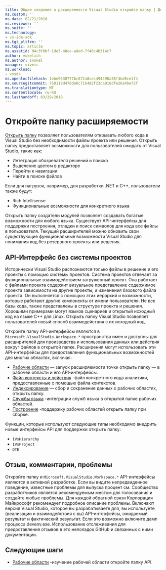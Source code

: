 ```yaml
---
title: Общие сведения о расширяемости Visual Studio откройте папку | Документы Microsoft
ms.custom: ''
ms.date: 02/21/2018
ms.reviewer: ''
ms.suite: ''
ms.technology:
- vs-ide-sdk
ms.tgt_pltfrm: ''
ms.topic: article
ms.assetid: 94c3f8bf-1de3-40ea-aded-7f40c4b314c7
author: vukelich
ms.author: svukel
manager: viveis
ms.workload:
- vssdk
ms.openlocfilehash: 1bbe9638777bc672a0cec494498a38f4bd8ce1f4
ms.sourcegitcommit: 768118d470da9c7164d2f23ca918dfe26a4be72f
ms.translationtype: MT
ms.contentlocale: ru-RU
ms.lasthandoff: 03/28/2018
---
```

# <a name="open-folder-extensibility"></a>Откройте папку расширяемости

[Открыть папку](../ide/develop-code-in-visual-studio-without-projects-or-solutions.md) позволяет пользователям открывать любого кода в Visual Studio без необходимости файлы проекта или решения. Открыть папку предоставляет возможности для пользователей ожидать от Visual Studio, такие как:

* Интеграция обозревателя решений и поиска
* Выделение цветом в редакторе
* Перейти к навигации
* Найти в поиске файлов

Если для нагрузок, например, для разработки .NET и C++, пользователи также будут:

* Rich Intellisense
* Функциональные возможности для конкретного языка

Открыть папку создатели модулей позволяет создавать богатые возможности для любого языка. Существует API-интерфейсы для поддержки построения, отладки и поиск символов для кода все файлы в пользователя. Текущий расширителей можно обновить свои существующие функциональные возможности Visual Studio для понимания код без резервного проекты или решения.

## <a name="an-api-without-project-systems"></a>API-Интерфейс без системы проектов

Исторически Visual Studio распознаются только файлы в решение и его проекты с помощью системы проектов. Система проектов отвечает за функциональные взаимодействием загруженный проект. Она работает с файлами проекта содержит визуальное представление содержимое проекта зависимости на другие проекты, и изменения базового файла проекта. Он выполняется с помощью этих иерархий и возможности, которые работают другие компоненты от имени пользователя. Не все базы кода, также представлены в структуре проекта и решения. Хорошими примерами могут языков сценариев и открытый исходный код на языке C++ для Linux. Открыть папку Visual Studio позволяет пользователей новый способ взаимодействия с их исходный код.

Откройте папку API-интерфейсы являются в `Microsoft.VisualStudio.Workspace.*` пространства имен и доступны для расширителей для производства и использования данных или действия вокруг файлов в открытой папке. Расширения могут использовать эти API-интерфейсы для предоставления функциональных возможностей для многих областях, включая:

- [Рабочие области](workspaces.md) — запуск расширяемости точки открыть папку — в рабочей области и его API-интерфейсы.
- [Файл контексты и действия](workspace-file-contexts.md) -файл конкретного кода аналитики, предоставленные с помощью файла контекстов.
- [Индексирование](workspace-indexing.md) — сбор и сохранение данных о рабочих областях, открыть папку.
- [Службы языка](workspace-language-services.md) -интеграции служб языка в открытой папке рабочих областей.
- [Построение](workspace-build.md) -поддержку рабочих областей открыть папку при сборке.

Функции, которые используют следующие типы необходимо внедрить новые интерфейсы API для поддержки открыть папку:

- `IVsHierarchy`
- `IVsProject`
- `DTE`

## <a name="feedback-comments-issues"></a>Отзыв, комментарии, проблемы

Откройте папку и `Microsoft.VisualStudio.Workspace.*` API-интерфейсы являются в активной разработке. Если вы видите непредвиденное поведение, известные проблемы для выпуска процент см. Сообщество разработчиков является рекомендуемым местом для голосования и создайте любые проблемы. Для каждой обратной связи Корпорация Майкрософт рекомендует подробное описание проблемы. Включают версия Visual Studio, которое вы разрабатываете для, вы используете (реализации и взаимодействия с вы) API-интерфейсы, ожидаемый результат и фактический результат. Если это возможно включите дамп процесса devenv.exe. Использование отслеживания для предоставления отзывов в это неполадок GitHub и связанных с ними документации.

## <a name="next-steps"></a>Следующие шаги

* [Рабочие области](workspaces.md) -изучение рабочей области откройте папку API.